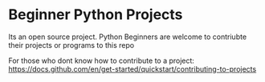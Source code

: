 # Beginner Python Projects

Its an open source project. Python Beginners are welcome to contriubte their projects or programs to this repo

For those who dont know how to contribute to a project:
https://docs.github.com/en/get-started/quickstart/contributing-to-projects


